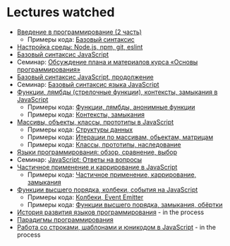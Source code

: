 # Lectures watched

+ [Введение в программирование (2 часть)](https://www.youtube.com/watch?v=PzlLXQ3RaDs)
  + Примеры кода: [Базовый синтаксис](./LectureCode/Basics)
+ [Настройка среды: Node.js, npm, git, eslint](https://www.youtube.com/watch?v=hSyA7tcNaCE)  
+ [Базовый синтаксис JavaScript](https://www.youtube.com/watch?v=xJn3k1f4BiM) 
+ Семинар: [Обсуждение плана и материалов курса «Основы программирования»](https://www.youtube.com/watch?v=bQMTbRWrteU)
+ [Базовый синтаксис JavaScript, продолжение](https://www.youtube.com/watch?v=qa-XleqA0JU)
+ Семинар: [Базовый синтаксис языка JavaScript](https://www.youtube.com/watch?v=PGqjTXQe_qw)
+ [Функции, лямбды (стрелочные функции), контексты, замыкания в JavaScript](https://www.youtube.com/watch?v=pn5myCmpV2U)
  + Примеры кода: [Функции, лямбды, анонимные функции](./LectureCode/Functions)
  + Примеры кода: [Контексты, замыкания](./LectureCode/Closure)
+ [Массивы, объекты, классы, прототипы в JavaScript](https://www.youtube.com/watch?v=VBMGnAPfmsY)
  + Примеры кода: [Структуры данных](./LectureCode/DataStructures)
  + Примеры кода: [Итерации по массивам, обьектам, матрицам](./LectureCode/Iteration)
  + Примеры кода: [Классы, прототипы, наследование](./LectureCode/Prototype)
+ [Языки программирования: обзор, сравнение, выбор](https://www.youtube.com/watch?v=enHA1CRkJe0&t=3425s)
+ Семинар: [JavaScript: Ответы на вопросы](https://www.youtube.com/watch?v=wqkQ6eslyzY&t=1165s)
+ [Частичное применение и каррирование в JavaScript](https://www.youtube.com/watch?v=ND8KQ5xjk7o)
  + Примеры кода: [Частичное применение, каррирование, замыкания](./LectureCode/PartialApplication)
+ [Функции высшего порядка, колбеки, события на JavaScript](https://youtu.be/1vqATwbGHnc)
  + Примеры кода: [Колбеки, Event Emitter](./LectureCode/Callbacks)
  + Примеры кода: [Функции высшего порядка, замыкания, обёртки](./LectureCode/HigherOrderFunctions)
+ [История развития языков программирования](https://www.youtube.com/watch?v=qqz0VSaNxuw) - in the process
+ [Парадигмы программирования](https://youtu.be/Yk1sxLVHfjs)
+ [Работа со строками, шаблонами и юникодом в JavaScript](https://youtu.be/GcopcHQkA8M) - in the process

